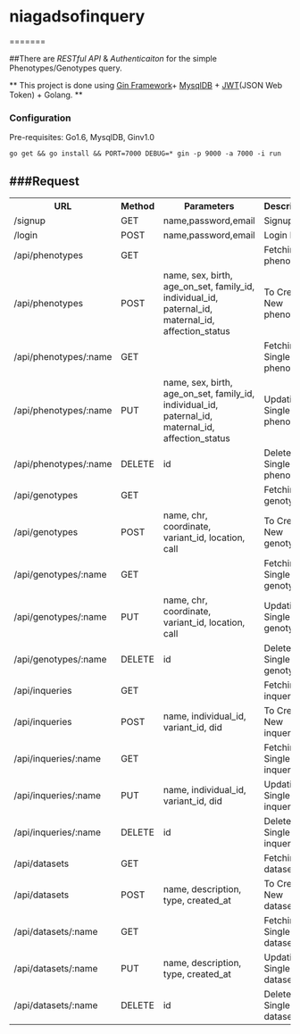 # niagadsofinquery
=======

##There are  *RESTful API* & *Authenticaiton* for the simple Phenotypes/Genotypes query.

** This project is done using [Gin Framework](https://github.com/gin-gonic/gin)+ [MysqlDB](https://github.com/go-sql-driver/mysql) + [JWT](https://github.com/dgrijalva/jwt-go)(JSON Web Token) + Golang. **

### Configuration
Pre-requisites: Go1.6, MysqlDB, Ginv1.0<br>


```
go get && go install && PORT=7000 DEBUG=* gin -p 9000 -a 7000 -i run

```

###Request
--------
<table>
 <tr>
   <th>URL</th>
   <th>Method</th>
   <th>Parameters</th>
   <th>Description</th>
 </tr>
 <tr>
  <td>/signup</td>
  <td>GET</td>
  <td>name,password,email</td>
  <td>Signup Info</td>
 </tr>
 <tr>
 <td>/login</td>
  <td>POST</td>
  <td>name,password,email</td>
  <td>Login Info</td>
 </tr>
 <tr>
  <td>/api/phenotypes</td>
  <td>GET</td>
  <td></td>
  <td>Fetching All phenotypes</td>
 </tr>
 <tr>
  <td>/api/phenotypes</td>
  <td>POST</td>
  <td>name, sex, birth, age_on_set, family_id, individual_id, paternal_id, maternal_id, affection_status</td>
  <td>To Create a New phenotype</td>
 </tr>
 <tr>
 <tr>
  <td>/api/phenotypes/:name</td>
  <td>GET</td>
  <td></td>
  <td>Fetching A Single phenotypes</td>
 </tr>
 <tr>
  <td>/api/phenotypes/:name</td>
  <td>PUT</td>
  <td>name, sex, birth, age_on_set, family_id, individual_id, paternal_id, maternal_id, affection_status</td>
  <td>Updating a Single phenotype</td>
 </tr>
 <tr>
  <td>/api/phenotypes/:name</td>
  <td>DELETE</td>
  <td>id</td>
  <td>Delete a Single phenotype</td>
 </tr>
 <tr>
  <td>/api/genotypes</td>
  <td>GET</td>
  <td></td>
  <td>Fetching All genotypes</td>
 </tr>
 <tr>
  <td>/api/genotypes</td>
  <td>POST</td>
  <td>name, chr, coordinate, variant_id, location, call</td>
  <td>To Create a New genotype</td>
 </tr>
 <tr>
 <tr>
  <td>/api/genotypes/:name</td>
  <td>GET</td>
  <td></td>
  <td>Fetching A Single genotype</td>
 </tr>
 <tr>
  <td>/api/genotypes/:name</td>
  <td>PUT</td>
  <td>name, chr, coordinate, variant_id, location, call</td>
  <td>Updating a Single genotype</td>
 </tr>
 <tr>
  <td>/api/genotypes/:name</td>
  <td>DELETE</td>
  <td>id</td>
  <td>Delete a Single genotype</td>
 </tr>
 <tr>
  <td>/api/inqueries</td>
  <td>GET</td>
  <td></td>
  <td>Fetching All inqueries</td>
 </tr>
 <tr>
  <td>/api/inqueries</td>
  <td>POST</td>
  <td>name, individual_id, variant_id, did</td>
  <td>To Create a New inquery</td>
 </tr>
 <tr>
 <tr>
  <td>/api/inqueries/:name</td>
  <td>GET</td>
  <td></td>
  <td>Fetching A Single inquery</td>
 </tr>
 <tr>
  <td>/api/inqueries/:name</td>
  <td>PUT</td>
  <td>name, individual_id, variant_id, did</td>
  <td>Updating a Single inquery</td>
 </tr>
 <tr>
  <td>/api/inqueries/:name</td>
  <td>DELETE</td>
  <td>id</td>
  <td>Delete a Single inquery</td>
 </tr>


 <tr>
  <td>/api/datasets</td>
  <td>GET</td>
  <td></td>
  <td>Fetching All datasets</td>
 </tr>
 <tr>
  <td>/api/datasets</td>
  <td>POST</td>
  <td>name, description, type, created_at</td>
  <td>To Create a New dataset</td>
 </tr>
 <tr>
 <tr>
  <td>/api/datasets/:name</td>
  <td>GET</td>
  <td></td>
  <td>Fetching A Single dataset</td>
 </tr>
 <tr>
  <td>/api/datasets/:name</td>
  <td>PUT</td>
  <td>name, description, type, created_at</td>
  <td>Updating a Single dataset</td>
 </tr>
 <tr>
  <td>/api/datasets/:name</td>
  <td>DELETE</td>
  <td>id</td>
  <td>Delete a Single datasets</td>
 </tr>
